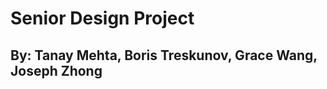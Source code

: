 Senior Design Project
=====================

By: Tanay Mehta, Boris Treskunov, Grace Wang, Joseph Zhong
---------------------------------------------------------
